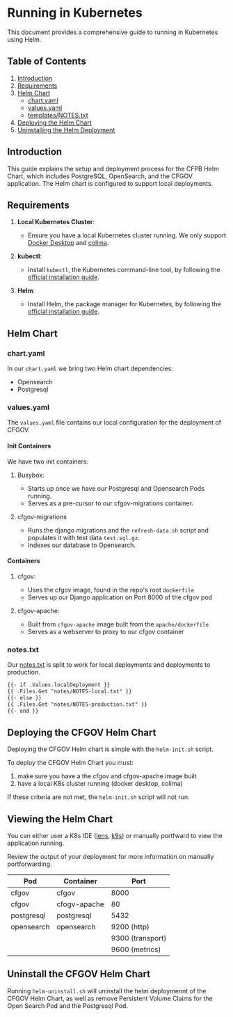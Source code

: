 # Running in Kubernetes

This document provides a comprehensive guide to running in Kubernetes using Helm.

## Table of Contents

1. [Introduction](#introduction)
2. [Requirements](#requirements)
3. [Helm Chart](#helm-chart)
   - [chart.yaml](#chartyaml)
   - [values.yaml](#valuesyaml)
   - [templates/NOTES.txt](#templatesnotestxt)
4. [Deploying the Helm Chart](#deploying-the-helm-chart)
5. [Uninstalling the Helm Deployment](#uninstalling-the-helm-deployment)

## Introduction

This guide explains the setup and deployment process for the CFPB Helm Chart, which includes PostgreSQL, OpenSearch, and the CFGOV application. The Helm chart is configured to support local deployments.

## Requirements

1. **Local Kubernetes Cluster**:

   - Ensure you have a local Kubernetes cluster running. We only support [Docker Desktop](https://www.docker.com/products/docker-desktop) and [colima](https://github.com/abiosoft/colima).

2. **kubectl**:

   - Install `kubectl`, the Kubernetes command-line tool, by following the [official installation guide](https://kubernetes.io/docs/tasks/tools/install-kubectl/).

3. **Helm**:

   - Install Helm, the package manager for Kubernetes, by following the [official installation guide](https://helm.sh/docs/intro/install/).

## Helm Chart

### chart.yaml

In our `chart.yaml` we bring two Helm chart dependencies:

- Opensearch
- Postgresql

### values.yaml

The `values.yaml` file contains our local configuration for the deployment of CFGOV.

#### Init Containers

We have two init containers:

1. Busybox:

   - Starts up once we have our Postgresql and Opensearch Pods running.
   - Serves as a pre-cursor to our cfgov-migrations container.

2. cfgov-migrations

   - Runs the django migrations and the `refresh-data.sh` script and populates it with test data `test.sql.gz`.
   - Indexes our database to Opensearch.

#### Containers

1. cfgov:

   - Uses the cfgov image, found in the repo's root `dockerfile`
   - Serves up our Django application on Port 8000 of the cfgov pod

2. cfgov-apache:

   - Built from `cfgov-apache` image built from the `apache/dockerfile`
   - Serves as a webserver to proxy to our cfgov container

### notes.txt

Our [notes.txt](https://helm.sh/docs/chart_template_guide/notes_files/) is split to work for local deployments and deployments to production.

```txt
{{- if .Values.localDeployment }}
{{ .Files.Get "notes/NOTES-local.txt" }}
{{- else }}
{{ .Files.Get "notes/NOTES-production.txt" }}
{{- end }}
```

## Deploying the CFGOV Helm Chart

Deploying the CFGOV Helm chart is simple with the `helm-init.sh` script.

To deploy the CFGOV Helm Chart you must:

1. make sure you have a the cfgov and cfgov-apache image built
2. have a local K8s cluster running (docker desktop, colima)

If these criteria are not met, the `helm-init.sh` script will not run.

## Viewing the Helm Chart

You can either user a K8s IDE ([lens](https://k8slens.dev/), [k9s](https://k9scli.io)) or manually portfward to view the application running.

Review the output of your deployment for more information on manually portforwarding.

| Pod        | Container    | Port             |
| ---------- | ------------ | ---------------- |
| cfgov      | cfgov        | 8000             |
| cfgov      | cfogv-apache | 80               |
| postgresql | postgresql   | 5432             |
| opensearch | opensearch   | 9200 (http)      |
|            |              | 9300 (transport) |
|            |              | 9600 (metrics)   |

## Uninstall the CFGOV Helm Chart

Running `helm-uninstall.sh` will uninstall the helm deploymennt of the CFGOV Helm Chart, as well as remove Persistent Volume Claims for the Open Search Pod and the Postgresql Pod.

